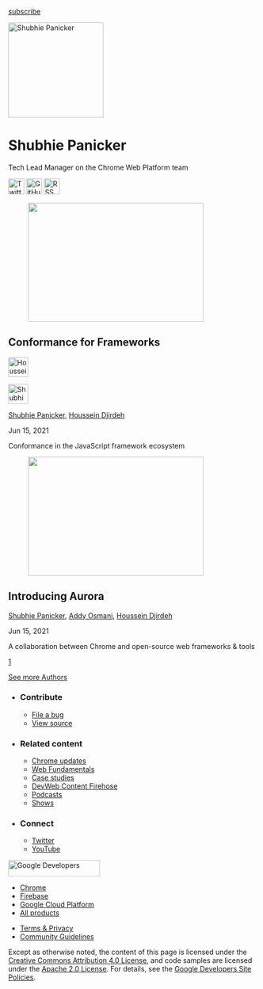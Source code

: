 <a href="/newsletter/" class="gc-analytics-event w-actions__fab w-actions__fab--subscribe"><span>subscribe</span></a>

<img src="https://web-dev.imgix.net/image/0SXGYLkliuPQY3aSy3zWvdv7RqG2/sInJ1hYQTzeVJUGaOjlk.jpeg?auto=format" alt="Shubhie Panicker" class="w-author-page__image" sizes="(min-width: 481px) 192px, 128px" srcset="https://web-dev.imgix.net/image/0SXGYLkliuPQY3aSy3zWvdv7RqG2/sInJ1hYQTzeVJUGaOjlk.jpeg?auto=format&amp;w=128 128w, https://web-dev.imgix.net/image/0SXGYLkliuPQY3aSy3zWvdv7RqG2/sInJ1hYQTzeVJUGaOjlk.jpeg?auto=format&amp;w=146 146w, https://web-dev.imgix.net/image/0SXGYLkliuPQY3aSy3zWvdv7RqG2/sInJ1hYQTzeVJUGaOjlk.jpeg?auto=format&amp;w=166 166w, https://web-dev.imgix.net/image/0SXGYLkliuPQY3aSy3zWvdv7RqG2/sInJ1hYQTzeVJUGaOjlk.jpeg?auto=format&amp;w=190 190w, https://web-dev.imgix.net/image/0SXGYLkliuPQY3aSy3zWvdv7RqG2/sInJ1hYQTzeVJUGaOjlk.jpeg?auto=format&amp;w=216 216w, https://web-dev.imgix.net/image/0SXGYLkliuPQY3aSy3zWvdv7RqG2/sInJ1hYQTzeVJUGaOjlk.jpeg?auto=format&amp;w=246 246w, https://web-dev.imgix.net/image/0SXGYLkliuPQY3aSy3zWvdv7RqG2/sInJ1hYQTzeVJUGaOjlk.jpeg?auto=format&amp;w=281 281w, https://web-dev.imgix.net/image/0SXGYLkliuPQY3aSy3zWvdv7RqG2/sInJ1hYQTzeVJUGaOjlk.jpeg?auto=format&amp;w=320 320w, https://web-dev.imgix.net/image/0SXGYLkliuPQY3aSy3zWvdv7RqG2/sInJ1hYQTzeVJUGaOjlk.jpeg?auto=format&amp;w=365 365w, https://web-dev.imgix.net/image/0SXGYLkliuPQY3aSy3zWvdv7RqG2/sInJ1hYQTzeVJUGaOjlk.jpeg?auto=format&amp;w=384 384w" width="192" height="192" />

# Shubhie Panicker

Tech Lead Manager on the Chrome Web Platform team

<a href="https://twitter.com/shubhie" class="w-author-page__link"><img src="/images/icons/twitter.svg" alt="Twitter" class="w-author-page__icon" width="32" height="32" /></a> <a href="https://github.com/spanicker" class="w-author-page__link"><img src="/images/icons/github.svg" alt="GitHub" class="w-author-page__icon" width="32" height="32" /></a> <a href="/authors/shubhie/feed.xml" class="w-author-page__link"><img src="/images/icons/rss.svg" alt="RSS Feed" class="w-author-page__icon" width="32" height="32" /></a>

<a href="/conformance/" class="w-card-base__link"></a>

<figure><img src="https://web-dev.imgix.net/image/0SXGYLkliuPQY3aSy3zWvdv7RqG2/tCzTPP3b6A0qk9y7rSzK.jpg?auto=format&amp;fit=crop&amp;h=240&amp;w=354" class="w-card-base__image" sizes="(min-width: 354px) 354px, calc(100vw - 48px)" srcset="https://web-dev.imgix.net/image/0SXGYLkliuPQY3aSy3zWvdv7RqG2/tCzTPP3b6A0qk9y7rSzK.jpg?fit=crop&amp;h=240&amp;w=354&amp;auto=format&amp;dpr=1&amp;q=75, https://web-dev.imgix.net/image/0SXGYLkliuPQY3aSy3zWvdv7RqG2/tCzTPP3b6A0qk9y7rSzK.jpg?fit=crop&amp;h=240&amp;w=354&amp;auto=format&amp;dpr=2&amp;q=50 2x, https://web-dev.imgix.net/image/0SXGYLkliuPQY3aSy3zWvdv7RqG2/tCzTPP3b6A0qk9y7rSzK.jpg?fit=crop&amp;h=240&amp;w=354&amp;auto=format&amp;dpr=3&amp;q=35 3x, https://web-dev.imgix.net/image/0SXGYLkliuPQY3aSy3zWvdv7RqG2/tCzTPP3b6A0qk9y7rSzK.jpg?fit=crop&amp;h=240&amp;w=354&amp;auto=format&amp;dpr=4&amp;q=23 4x, https://web-dev.imgix.net/image/0SXGYLkliuPQY3aSy3zWvdv7RqG2/tCzTPP3b6A0qk9y7rSzK.jpg?fit=crop&amp;h=240&amp;w=354&amp;auto=format&amp;dpr=5&amp;q=20 5x" width="354" height="240" /></figure>

<a href="/conformance/" class="w-card-base__link"></a>

## Conformance for Frameworks

[<img src="https://web-dev.imgix.net/image/admin/BibySYHD7JweNcHZCCOe.jpg?auto=format&amp;fit=crop&amp;h=40&amp;w=40" alt="Houssein Djirdeh" class="w-author__image w-author__image--small" sizes="(min-width: 40px) 40px, calc(100vw - 48px)" srcset="https://web-dev.imgix.net/image/admin/BibySYHD7JweNcHZCCOe.jpg?fit=crop&amp;h=40&amp;w=40&amp;auto=format&amp;dpr=1&amp;q=75, https://web-dev.imgix.net/image/admin/BibySYHD7JweNcHZCCOe.jpg?fit=crop&amp;h=40&amp;w=40&amp;auto=format&amp;dpr=2&amp;q=50 2x, https://web-dev.imgix.net/image/admin/BibySYHD7JweNcHZCCOe.jpg?fit=crop&amp;h=40&amp;w=40&amp;auto=format&amp;dpr=3&amp;q=35 3x, https://web-dev.imgix.net/image/admin/BibySYHD7JweNcHZCCOe.jpg?fit=crop&amp;h=40&amp;w=40&amp;auto=format&amp;dpr=4&amp;q=23 4x, https://web-dev.imgix.net/image/admin/BibySYHD7JweNcHZCCOe.jpg?fit=crop&amp;h=40&amp;w=40&amp;auto=format&amp;dpr=5&amp;q=20 5x" width="40" height="40" />](/authors/houssein/)

[<img src="https://web-dev.imgix.net/image/0SXGYLkliuPQY3aSy3zWvdv7RqG2/sInJ1hYQTzeVJUGaOjlk.jpeg?auto=format&amp;fit=crop&amp;h=40&amp;w=40" alt="Shubhie Panicker" class="w-author__image w-author__image--small" sizes="(min-width: 40px) 40px, calc(100vw - 48px)" srcset="https://web-dev.imgix.net/image/0SXGYLkliuPQY3aSy3zWvdv7RqG2/sInJ1hYQTzeVJUGaOjlk.jpeg?fit=crop&amp;h=40&amp;w=40&amp;auto=format&amp;dpr=1&amp;q=75, https://web-dev.imgix.net/image/0SXGYLkliuPQY3aSy3zWvdv7RqG2/sInJ1hYQTzeVJUGaOjlk.jpeg?fit=crop&amp;h=40&amp;w=40&amp;auto=format&amp;dpr=2&amp;q=50 2x, https://web-dev.imgix.net/image/0SXGYLkliuPQY3aSy3zWvdv7RqG2/sInJ1hYQTzeVJUGaOjlk.jpeg?fit=crop&amp;h=40&amp;w=40&amp;auto=format&amp;dpr=3&amp;q=35 3x, https://web-dev.imgix.net/image/0SXGYLkliuPQY3aSy3zWvdv7RqG2/sInJ1hYQTzeVJUGaOjlk.jpeg?fit=crop&amp;h=40&amp;w=40&amp;auto=format&amp;dpr=4&amp;q=23 4x, https://web-dev.imgix.net/image/0SXGYLkliuPQY3aSy3zWvdv7RqG2/sInJ1hYQTzeVJUGaOjlk.jpeg?fit=crop&amp;h=40&amp;w=40&amp;auto=format&amp;dpr=5&amp;q=20 5x" width="40" height="40" />](/authors/shubhie/)

<span class="w-author__name"><a href="/authors/shubhie/" class="w-author__name-link">Shubhie Panicker</a>, <a href="/authors/houssein/" class="w-author__name-link">Houssein Djirdeh</a></span>

Jun 15, 2021

<a href="/conformance/" class="w-card-base__link"></a>

Conformance in the JavaScript framework ecosystem

<a href="/introducing-aurora/" class="w-card-base__link"></a>

<figure><img src="https://web-dev.imgix.net/image/0SXGYLkliuPQY3aSy3zWvdv7RqG2/KvZQXFKIGKEzAjxzf5bF.jpg?auto=format&amp;fit=crop&amp;h=240&amp;w=354" class="w-card-base__image" sizes="(min-width: 354px) 354px, calc(100vw - 48px)" srcset="https://web-dev.imgix.net/image/0SXGYLkliuPQY3aSy3zWvdv7RqG2/KvZQXFKIGKEzAjxzf5bF.jpg?fit=crop&amp;h=240&amp;w=354&amp;auto=format&amp;dpr=1&amp;q=75, https://web-dev.imgix.net/image/0SXGYLkliuPQY3aSy3zWvdv7RqG2/KvZQXFKIGKEzAjxzf5bF.jpg?fit=crop&amp;h=240&amp;w=354&amp;auto=format&amp;dpr=2&amp;q=50 2x, https://web-dev.imgix.net/image/0SXGYLkliuPQY3aSy3zWvdv7RqG2/KvZQXFKIGKEzAjxzf5bF.jpg?fit=crop&amp;h=240&amp;w=354&amp;auto=format&amp;dpr=3&amp;q=35 3x, https://web-dev.imgix.net/image/0SXGYLkliuPQY3aSy3zWvdv7RqG2/KvZQXFKIGKEzAjxzf5bF.jpg?fit=crop&amp;h=240&amp;w=354&amp;auto=format&amp;dpr=4&amp;q=23 4x, https://web-dev.imgix.net/image/0SXGYLkliuPQY3aSy3zWvdv7RqG2/KvZQXFKIGKEzAjxzf5bF.jpg?fit=crop&amp;h=240&amp;w=354&amp;auto=format&amp;dpr=5&amp;q=20 5x" width="354" height="240" /></figure>

<a href="/introducing-aurora/" class="w-card-base__link"></a>

## Introducing Aurora

<span class="w-author__name"><a href="/authors/shubhie/" class="w-author__name-link">Shubhie Panicker</a>, <a href="/authors/addyosmani/" class="w-author__name-link">Addy Osmani</a>, <a href="/authors/houssein/" class="w-author__name-link">Houssein Djirdeh</a></span>

Jun 15, 2021

<a href="/introducing-aurora/" class="w-card-base__link"></a>

A collaboration between Chrome and open-source web frameworks & tools

<a href="/authors/shubhie/" class="w-pagination__link w-pagination__link--active">1</a>

<a href="/authors" class="w-button">See more Authors</a>

- ### Contribute

  - <a href="https://github.com/GoogleChrome/web.dev/issues/new?assignees=&amp;labels=bug&amp;template=bug_report.md&amp;title=" class="w-footer__linkbox-link">File a bug</a>
  - <a href="https://github.com/googlechrome/web.dev" class="w-footer__linkbox-link">View source</a>

- ### Related content

  - <a href="https://blog.chromium.org/" class="w-footer__linkbox-link">Chrome updates</a>
  - <a href="https://developers.google.com/web/" class="w-footer__linkbox-link">Web Fundamentals</a>
  - <a href="https://developers.google.com/web/showcase/" class="w-footer__linkbox-link">Case studies</a>
  - <a href="https://devwebfeed.appspot.com/" class="w-footer__linkbox-link">DevWeb Content Firehose</a>
  - <a href="/podcasts/" class="w-footer__linkbox-link">Podcasts</a>
  - <a href="/shows/" class="w-footer__linkbox-link">Shows</a>

- ### Connect

  - <a href="https://www.twitter.com/ChromiumDev" class="w-footer__linkbox-link">Twitter</a>
  - <a href="https://www.youtube.com/user/ChromeDevelopers" class="w-footer__linkbox-link">YouTube</a>

<a href="https://developers.google.com/" class="w-footer__utility-logo-link"><img src="/images/lockup-color.png" alt="Google Developers" class="w-footer__utility-logo" width="185" height="33" /></a>

- <a href="https://developer.chrome.com/" class="w-footer__utility-link">Chrome</a>
- <a href="https://firebase.google.com/" class="w-footer__utility-link">Firebase</a>
- <a href="https://cloud.google.com/" class="w-footer__utility-link">Google Cloud Platform</a>
- <a href="https://developers.google.com/products" class="w-footer__utility-link">All products</a>

<!-- -->

- <a href="https://policies.google.com/" class="w-footer__utility-link">Terms &amp; Privacy</a>
- <a href="/community-guidelines/" class="w-footer__utility-link">Community Guidelines</a>

Except as otherwise noted, the content of this page is licensed under the [Creative Commons Attribution 4.0 License](https://creativecommons.org/licenses/by/4.0/), and code samples are licensed under the [Apache 2.0 License](https://www.apache.org/licenses/LICENSE-2.0). For details, see the [Google Developers Site Policies](https://developers.google.com/terms/site-policies).
